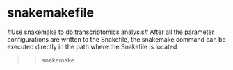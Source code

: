 # snakemakefile
#Use snakemake to do transcriptomics analysis#
After all the parameter configurations are written to the Snakefile, the snakemake command can be executed directly in the path where the Snakefile is located
>>snakemake
